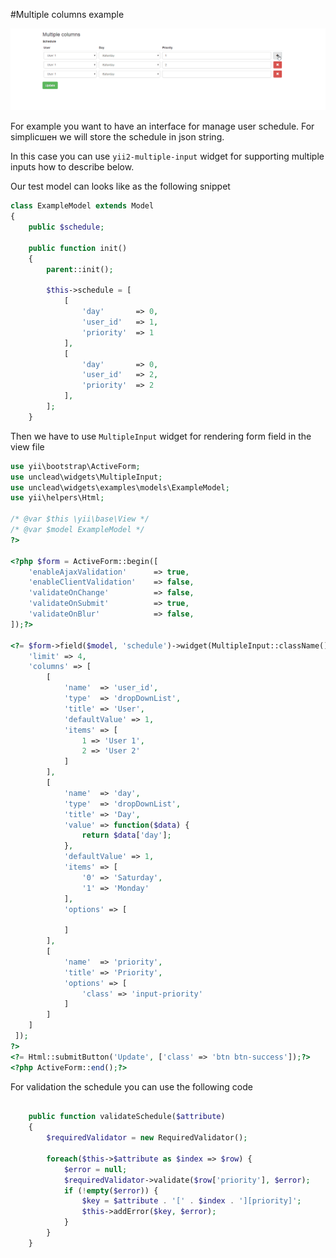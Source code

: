 #Multiple columns example

![Multiple columns example](./images/multiple-column.gif?raw=true)

For example you want to have an interface for manage user schedule. For simpliсшен we will store the schedule in json string.

In this case you can use `yii2-multiple-input` widget for supporting multiple inputs how to describe below.

Our test model can looks like as the following snippet

```php
class ExampleModel extends Model
{
    public $schedule;

    public function init()
    {
        parent::init();

        $this->schedule = [
            [
                'day'       => 0,
                'user_id'   => 1,
                'priority'  => 1
            ],
            [
                'day'       => 0,
                'user_id'   => 2,
                'priority'  => 2
            ],
        ];
    }
```

Then we have to use `MultipleInput` widget for rendering form field in the view file

```php
use yii\bootstrap\ActiveForm;
use unclead\widgets\MultipleInput;
use unclead\widgets\examples\models\ExampleModel;
use yii\helpers\Html;

/* @var $this \yii\base\View */
/* @var $model ExampleModel */
?>

<?php $form = ActiveForm::begin([
    'enableAjaxValidation'      => true,
    'enableClientValidation'    => false,
    'validateOnChange'          => false,
    'validateOnSubmit'          => true,
    'validateOnBlur'            => false,
]);?>

<?= $form->field($model, 'schedule')->widget(MultipleInput::className(), [
    'limit' => 4,
    'columns' => [
        [
            'name'  => 'user_id',
            'type'  => 'dropDownList',
            'title' => 'User',
            'defaultValue' => 1,
            'items' => [
                1 => 'User 1',
                2 => 'User 2'
            ]
        ],
        [
            'name'  => 'day',
            'type'  => 'dropDownList',
            'title' => 'Day',
            'value' => function($data) {
                return $data['day'];
            },
            'defaultValue' => 1,
            'items' => [
                '0' => 'Saturday',
                '1' => 'Monday'
            ],
            'options' => [

            ]
        ],
        [
            'name'  => 'priority',
            'title' => 'Priority',
            'options' => [
                'class' => 'input-priority'
            ]
        ]
    ]
 ]);
?>
<?= Html::submitButton('Update', ['class' => 'btn btn-success']);?>
<?php ActiveForm::end();?>
```


For validation the schedule you can use the following code

```php

    public function validateSchedule($attribute)
    {
        $requiredValidator = new RequiredValidator();

        foreach($this->$attribute as $index => $row) {
            $error = null;
            $requiredValidator->validate($row['priority'], $error);
            if (!empty($error)) {
                $key = $attribute . '[' . $index . '][priority]';
                $this->addError($key, $error);
            }
        }
    }
```
